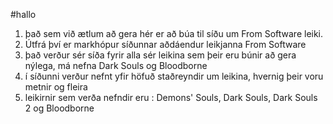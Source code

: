 #hallo 

<ol>
<li> það sem við ætlum að gera hér er að búa til síðu um From Software leiki.</li>
<li> Útfrá því er markhópur síðunnar aðdáendur leikjanna From Software</li>
<li> það verður sér síða fyrir alla sér leikina sem þeir eru búnir að gera nýlega, má nefna Dark Souls og Bloodborne</li>
<li> í síðunni verður nefnt yfir höfuð staðreyndir um leikina, hvernig þeir voru metnir og fleira</li>
<li> leikirnir sem verða nefndir eru : Demons' Souls, Dark Souls, Dark Souls 2 og Bloodborne </li>
</ol>